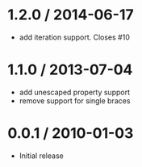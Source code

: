 
1.2.0 / 2014-06-17
==================

 * add iteration support. Closes #10

1.1.0 / 2013-07-04
==================

 * add unescaped property support
 * remove support for single braces

0.0.1 / 2010-01-03
==================

  * Initial release
